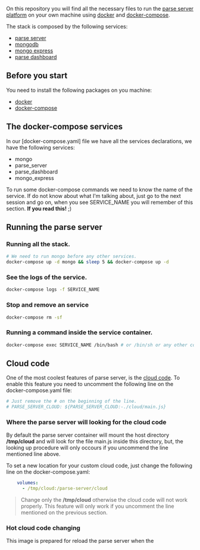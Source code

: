 On this repository you will find all the necessary files to run the [parse server platform](http://parseplatform.org/) on your own machine using [docker](https://www.docker.com/community-edition) and [docker-compose](https://docs.docker.com/compose/).

The stack is composed by the following services:

* [parse server](http://parseplatform.org/)
* [mongodb](https://www.mongodb.com/download-center?jmp=nav#community)
* [mongo express](https://github.com/mongo-express/mongo-express)
* [parse dashboard](https://github.com/parse-community/parse-dashboard)

## Before you start

You need to install the following packages on you machine:

* [docker](https://www.docker.com/community-edition)
* [docker-compose](https://docs.docker.com/compose/)

## The docker-compose services

In our [docker-compose.yaml] file we have all the services declarations, we have the following services:

* mongo
* parse_server
* parse_dashboard
* mongo_express

To run some docker-compose commands we need to know the name of the service. If do not know about what I'm talking about, just go to the next session and go on, when you see SERVICE_NAME you will remember of this section. **If you read this!** ;)

## Running the parse server

### Running all the stack.

```bash
# We need to run mongo before any other services.
docker-compose up -d mongo && sleep 5 && docker-compose up -d
```

### See the logs of the service.

```bash
docker-compose logs -f SERVICE_NAME
```

### Stop and remove an service

```bash
docker-compose rm -sf
```

### Running a command inside the service container.

```bash
docker-compose exec SERVICE_NAME /bin/bash # or /bin/sh or any other command that you need.
```

## Cloud code

One of the most coolest features of parse server, is the [cloud code](http://docs.parseplatform.org/cloudcode/guide/). To enable this feature you need to uncomment the following line on the docker-compose.yaml file:

```bash
# Just remove the # on the beginning of the line.
# PARSE_SERVER_CLOUD: ${PARSE_SERVER_CLOUD:-./cloud/main.js}
```

### Where the parse server will looking for the cloud code

By default the parse server container will mount the host directory **/tmp/cloud** and will look for the file main.js inside this directory, but, the looking up procedure will only occours if you uncommend the line mentioned line above.

To set a new location for your custom cloud code, just change the following line on the docker-compose.yaml:

```yaml
    volumes:
      - /tmp/cloud:/parse-server/cloud
```

> Change only the **/tmp/cloud** otherwise the cloud code will not work properly.
This feature will only work if you uncomment the line mentioned on the previous section.

### Hot cloud code changing

This image is prepared for reload the parse server when the
